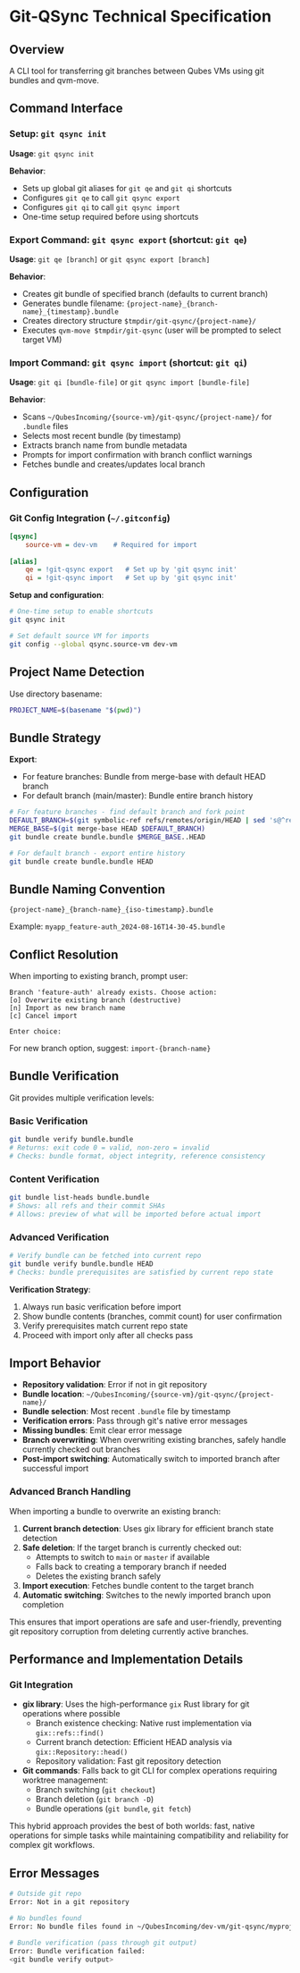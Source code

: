 # Git-QSync Technical Specification

## Overview
A CLI tool for transferring git branches between Qubes VMs using git bundles and qvm-move.

## Command Interface

### Setup: `git qsync init`
**Usage**: `git qsync init`

**Behavior**:
- Sets up global git aliases for `git qe` and `git qi` shortcuts
- Configures `git qe` to call `git qsync export`
- Configures `git qi` to call `git qsync import`
- One-time setup required before using shortcuts

### Export Command: `git qsync export` (shortcut: `git qe`)
**Usage**: `git qe [branch]` or `git qsync export [branch]`

**Behavior**:
- Creates git bundle of specified branch (defaults to current branch)
- Generates bundle filename: `{project-name}_{branch-name}_{timestamp}.bundle`
- Creates directory structure `$tmpdir/git-qsync/{project-name}/`
- Executes `qvm-move $tmpdir/git-qsync` (user will be prompted to select target VM)

### Import Command: `git qsync import` (shortcut: `git qi`)
**Usage**: `git qi [bundle-file]` or `git qsync import [bundle-file]`

**Behavior**:
- Scans `~/QubesIncoming/{source-vm}/git-qsync/{project-name}/` for `.bundle` files
- Selects most recent bundle (by timestamp)
- Extracts branch name from bundle metadata
- Prompts for import confirmation with branch conflict warnings
- Fetches bundle and creates/updates local branch

## Configuration

### Git Config Integration (`~/.gitconfig`)
```ini
[qsync]
    source-vm = dev-vm    # Required for import
    
[alias]
    qe = !git-qsync export   # Set up by 'git qsync init'
    qi = !git-qsync import   # Set up by 'git qsync init'
```

**Setup and configuration**:
```bash
# One-time setup to enable shortcuts
git qsync init

# Set default source VM for imports
git config --global qsync.source-vm dev-vm
```

## Project Name Detection
Use directory basename:
```bash
PROJECT_NAME=$(basename "$(pwd)")
```

## Bundle Strategy
**Export**: 
- For feature branches: Bundle from merge-base with default HEAD branch
- For default branch (main/master): Bundle entire branch history

```bash
# For feature branches - find default branch and fork point
DEFAULT_BRANCH=$(git symbolic-ref refs/remotes/origin/HEAD | sed 's@^refs/remotes/origin/@@')
MERGE_BASE=$(git merge-base HEAD $DEFAULT_BRANCH)
git bundle create bundle.bundle $MERGE_BASE..HEAD

# For default branch - export entire history
git bundle create bundle.bundle HEAD
```

## Bundle Naming Convention
`{project-name}_{branch-name}_{iso-timestamp}.bundle`

Example: `myapp_feature-auth_2024-08-16T14-30-45.bundle`

## Conflict Resolution
When importing to existing branch, prompt user:
```
Branch 'feature-auth' already exists. Choose action:
[o] Overwrite existing branch (destructive)
[n] Import as new branch name
[c] Cancel import

Enter choice:
```

For new branch option, suggest: `import-{branch-name}`

## Bundle Verification
Git provides multiple verification levels:

### Basic Verification
```bash
git bundle verify bundle.bundle
# Returns: exit code 0 = valid, non-zero = invalid
# Checks: bundle format, object integrity, reference consistency
```

### Content Verification
```bash
git bundle list-heads bundle.bundle
# Shows: all refs and their commit SHAs
# Allows: preview of what will be imported before actual import
```

### Advanced Verification
```bash
# Verify bundle can be fetched into current repo
git bundle verify bundle.bundle HEAD
# Checks: bundle prerequisites are satisfied by current repo state
```

**Verification Strategy**:
1. Always run basic verification before import
2. Show bundle contents (branches, commit count) for user confirmation  
3. Verify prerequisites match current repo state
4. Proceed with import only after all checks pass

## Import Behavior
- **Repository validation**: Error if not in git repository
- **Bundle location**: `~/QubesIncoming/{source-vm}/git-qsync/{project-name}/`
- **Bundle selection**: Most recent `.bundle` file by timestamp
- **Verification errors**: Pass through git's native error messages
- **Missing bundles**: Emit clear error message
- **Branch overwriting**: When overwriting existing branches, safely handle currently checked out branches
- **Post-import switching**: Automatically switch to imported branch after successful import

### Advanced Branch Handling
When importing a bundle to overwrite an existing branch:

1. **Current branch detection**: Uses gix library for efficient branch state detection
2. **Safe deletion**: If the target branch is currently checked out:
   - Attempts to switch to `main` or `master` if available
   - Falls back to creating a temporary branch if needed
   - Deletes the existing branch safely
3. **Import execution**: Fetches bundle content to the target branch
4. **Automatic switching**: Switches to the newly imported branch upon completion

This ensures that import operations are safe and user-friendly, preventing git repository corruption from deleting currently active branches.

## Performance and Implementation Details

### Git Integration
- **gix library**: Uses the high-performance `gix` Rust library for git operations where possible
  - Branch existence checking: Native rust implementation via `gix::refs::find()`
  - Current branch detection: Efficient HEAD analysis via `gix::Repository::head()`
  - Repository validation: Fast git repository detection
- **Git commands**: Falls back to git CLI for complex operations requiring worktree management:
  - Branch switching (`git checkout`)
  - Branch deletion (`git branch -D`)  
  - Bundle operations (`git bundle`, `git fetch`)

This hybrid approach provides the best of both worlds: fast, native operations for simple tasks while maintaining compatibility and reliability for complex git workflows.

## Error Messages
```bash
# Outside git repo
Error: Not in a git repository

# No bundles found  
Error: No bundle files found in ~/QubesIncoming/dev-vm/git-qsync/myproject/

# Bundle verification (pass through git output)
Error: Bundle verification failed:
<git bundle verify output>
```

